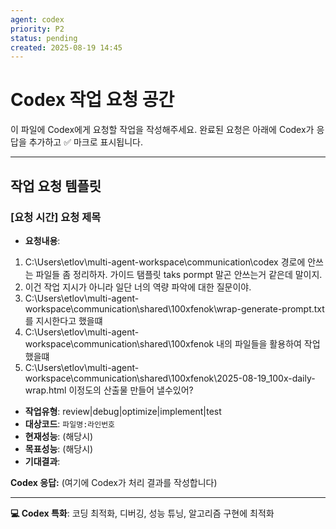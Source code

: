 ```yaml
---
agent: codex
priority: P2
status: pending
created: 2025-08-19 14:45
---
```


# Codex 작업 요청 공간

이 파일에 Codex에게 요청할 작업을 작성해주세요.
완료된 요청은 아래에 Codex가 응답을 추가하고 ✅ 마크로 표시됩니다.

---

## 작업 요청 템플릿

### [요청 시간] 요청 제목
- **요청내용**: 
1. C:\Users\etlov\multi-agent-workspace\communication\codex 경로에 안쓰는 파일들 좀 정리하자. 가이드 탬플릿 taks pormpt 말곤 안쓰는거 같은데 말이지.
2. 이건 작업 지시가 아니라 일단 너의 역량 파악에 대한 질문이야.
3. C:\Users\etlov\multi-agent-workspace\communication\shared\100xfenok\wrap-generate-prompt.txt 를 지시한다고 했을떄
4. C:\Users\etlov\multi-agent-workspace\communication\shared\100xfenok 내의 파일들을 활용하여 작업했을떄
5. C:\Users\etlov\multi-agent-workspace\communication\shared\100xfenok\2025-08-19_100x-daily-wrap.html 이정도의 산출물 만들어 낼수있어?

- **작업유형**: review|debug|optimize|implement|test
- **대상코드**: `파일명:라인번호`
- **현재성능**: (해당시)
- **목표성능**: (해당시)
- **기대결과**: 

**Codex 응답:**
(여기에 Codex가 처리 결과를 작성합니다)

---

**💻 Codex 특화**: 코딩 최적화, 디버깅, 성능 튜닝, 알고리즘 구현에 최적화